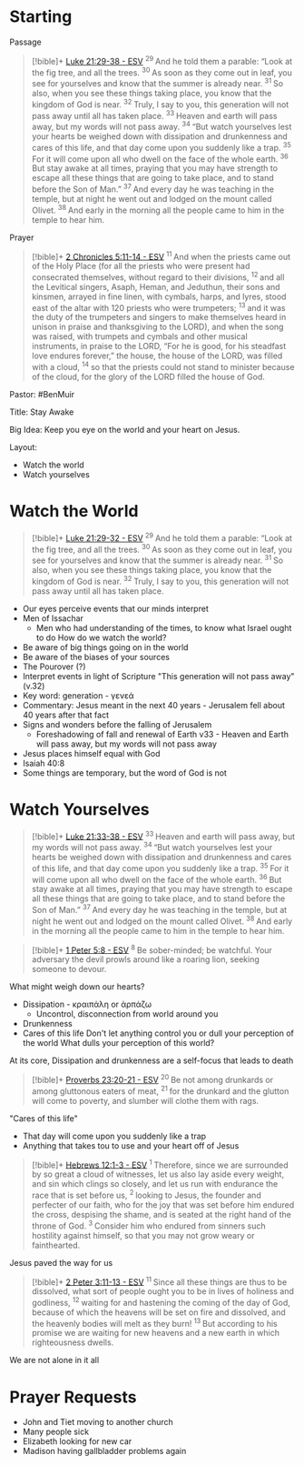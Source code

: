# Starting
Passage
> [!bible]+ [Luke 21:29-38 - ESV](https://bolls.life/ESV/42/21/)
>  <sup> 29 </sup>And he told them a parable: “Look at the fig tree, and all the trees. <sup> 30 </sup>As soon as they come out in leaf, you see for yourselves and know that the summer is already near. <sup> 31 </sup>So also, when you see these things taking place, you know that the kingdom of God is near. <sup> 32 </sup>Truly, I say to you, this generation will not pass away until all has taken place. <sup> 33 </sup>Heaven and earth will pass away, but my words will not pass away. <sup> 34 </sup>“But watch yourselves lest your hearts be weighed down with dissipation and drunkenness and cares of this life, and that day come upon you suddenly like a trap. <sup> 35 </sup>For it will come upon all who dwell on the face of the whole earth. <sup> 36 </sup>But stay awake at all times, praying that you may have strength to escape all these things that are going to take place, and to stand before the Son of Man.” <sup> 37 </sup>And every day he was teaching in the temple, but at night he went out and lodged on the mount called Olivet. <sup> 38 </sup>And early in the morning all the people came to him in the temple to hear him.

Prayer
> [!bible]+ [2 Chronicles 5:11-14 - ESV](https://bolls.life/ESV/14/5/)
>  <sup> 11 </sup>And when the priests came out of the Holy Place (for all the priests who were present had consecrated themselves, without regard to their divisions, <sup> 12 </sup>and all the Levitical singers, Asaph, Heman, and Jeduthun, their sons and kinsmen, arrayed in fine linen, with cymbals, harps, and lyres, stood east of the altar with 120 priests who were trumpeters; <sup> 13 </sup>and it was the duty of the trumpeters and singers to make themselves heard in unison in praise and thanksgiving to the LORD), and when the song was raised, with trumpets and cymbals and other musical instruments, in praise to the LORD, “For he is good, for his steadfast love endures forever,”  the house, the house of the LORD, was filled with a cloud, <sup> 14 </sup>so that the priests could not stand to minister because of the cloud, for the glory of the LORD filled the house of God.

Pastor: #BenMuir

Title: Stay Awake

Big Idea: Keep you eye on the world and your heart on Jesus.

Layout: 
- Watch the world
- Watch yourselves
# Watch the World
> [!bible]+ [Luke 21:29-32 - ESV](https://bolls.life/ESV/42/21/)
>  <sup> 29 </sup>And he told them a parable: “Look at the fig tree, and all the trees. <sup> 30 </sup>As soon as they come out in leaf, you see for yourselves and know that the summer is already near. <sup> 31 </sup>So also, when you see these things taking place, you know that the kingdom of God is near. <sup> 32 </sup>Truly, I say to you, this generation will not pass away until all has taken place.

- Our eyes perceive events that our minds interpret
- Men of Issachar
	- Men who had understanding of the times, to know what Israel ought to do
How do we watch the world?
- Be aware of big things going on in the world
- Be aware of the biases of your sources
- The Pourover (?)
- Interpret events in light of Scripture
"This generation will not pass away" (v.32)
- Key word: generation - γενεά
- Commentary: Jesus meant in the next 40 years - Jerusalem fell about 40 years after that fact
- Signs and wonders before the falling of Jerusalem
	- Foreshadowing of fall and renewal of Earth
v33 - Heaven and Earth will pass away, but my words will not pass away
- Jesus places himself equal with God
- Isaiah 40:8
- Some things are temporary, but the word of God is not
# Watch Yourselves 
> [!bible]+ [Luke 21:33-38 - ESV](https://bolls.life/ESV/42/21/)
>  <sup> 33 </sup>Heaven and earth will pass away, but my words will not pass away. <sup> 34 </sup>“But watch yourselves lest your hearts be weighed down with dissipation and drunkenness and cares of this life, and that day come upon you suddenly like a trap. <sup> 35 </sup>For it will come upon all who dwell on the face of the whole earth. <sup> 36 </sup>But stay awake at all times, praying that you may have strength to escape all these things that are going to take place, and to stand before the Son of Man.” <sup> 37 </sup>And every day he was teaching in the temple, but at night he went out and lodged on the mount called Olivet. <sup> 38 </sup>And early in the morning all the people came to him in the temple to hear him.

> [!bible]+ [1 Peter 5:8 - ESV](https://bolls.life/ESV/60/5/)
>  <sup> 8 </sup>Be sober-minded; be watchful. Your adversary the devil prowls around like a roaring lion, seeking someone to devour.

What might weigh down our hearts?
- Dissipation - κραιπάλη or ἁρπάζω
	- Uncontrol, disconnection from world around you
- Drunkenness
- Cares of this life
Don't let anything control you or dull your perception of the world
What dulls your perception of this world?

At its core, Dissipation and drunkenness are a self-focus that leads to death
> [!bible]+ [Proverbs 23:20-21 - ESV](https://bolls.life/ESV/20/23/)
>  <sup> 20 </sup>Be not among drunkards  or among gluttonous eaters of meat, <sup> 21 </sup>for the drunkard and the glutton will come to poverty, and slumber will clothe them with rags.

"Cares of this life"
- That day will come upon you suddenly like a trap
- Anything that takes tou to use and your heart off of Jesus
> [!bible]+ [Hebrews 12:1-3 - ESV](https://bolls.life/ESV/58/12/)
>  <sup> 1 </sup>Therefore, since we are surrounded by so great a cloud of witnesses, let us also lay aside every weight, and sin which clings so closely, and let us run with endurance the race that is set before us, <sup> 2 </sup>looking to Jesus, the founder and perfecter of our faith, who for the joy that was set before him endured the cross, despising the shame, and is seated at the right hand of the throne of God. <sup> 3 </sup>Consider him who endured from sinners such hostility against himself, so that you may not grow weary or fainthearted.

Jesus paved the way for us 
> [!bible]+ [2 Peter 3:11-13 - ESV](https://bolls.life/ESV/61/3/)
>  <sup> 11 </sup>Since all these things are thus to be dissolved, what sort of people ought you to be in lives of holiness and godliness, <sup> 12 </sup>waiting for and hastening the coming of the day of God, because of which the heavens will be set on fire and dissolved, and the heavenly bodies will melt as they burn! <sup> 13 </sup>But according to his promise we are waiting for new heavens and a new earth in which righteousness dwells.

We are not alone in it all 

# Prayer Requests
- John and Tiet moving to another church
- Many people sick
- Elizabeth looking for new car
- Madison having gallbladder problems again